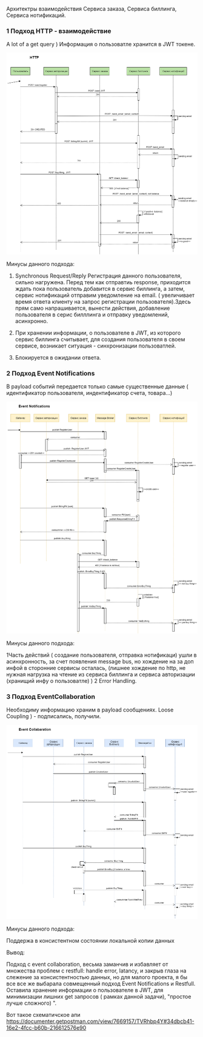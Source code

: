 Архитектры взаимодействия Сервиса заказа, Сервиса биллинга, Сервиса нотификаций.


###  1 Подход HTTP  - взаимодействие

A lot of a get query )
Информация  о  пользоватле  хранится в JWT токене.

![http взаимодействие](event_http.png)

Минусы данного  подхода:

1. Synchronous Request/Reply
Регистрация   данного  пользователя,  сильно  нагружена. Перед  тем как отправтиь  response,  приходится  ждать пока  пользователь добавится в  сервис  биллинга, а затем, сервис нотификаций  отправим  уведомление на email. ( увеличивает  время  ответа  клиенту на  запрос регистрации пользователя).Здесь прям  само  напрашивается, вынести  действия, добавление пользователя в  серис билллинга и отправку  уведомлений, асинхронно.

2. При  хранении  информации,   о пользователе в JWT,  из  которого сервис биллинга  считывает, для  создания  пользователя   в своем  сервисе,  возникает  ситуация -  синхронизации пользоватлей.

3. Блокируется в ожидании ответа.

### 2 Подход Event Notifications

В payload событий передается только самые существенные данные (  идентификатор  пользователя,   индентификатор счета, товара...) 

![event notification](event_notification.png)

Минусы  данного  подхода:

1Часть  действий ( создание пользователя,  отправка  нотификаци) ушли в асинхронность, за счет   появления  message bus, но   хождение на  за доп инфой   в сторонние  сервисы 
осталась, (лишнее   хождение по  http, не нужная  нагрузка  на  чтение  из сервиса  биллинга и    сервиса  авторизации (хранищий  инфу о пользоватле) )
2 Error Handling.

### 3 Подход EventCollaboration

Необходиму   информацию  храним в payload сообщениях. Loose Coupling ) - подписались, получили.

![event_collaboration](event_collaboration.png)

Минусы данного подхода:

Поддержа в консистентном состоянии локальной копии данных

Вывод:

Подход  с event collaboration, весьма заманчив  и избавляет от  множества проблем c restfull: handle error, latancy, и  закрыв  глаза  на слежение  за   консистентностью данных, но  для   малого  проекта, я бы  все  все же выбарала
совмещенный  подход Event Notifications и Restfull. Оставила  хранение  информации о пользователе в JWT,   для  минимизации лишних  get запросов (  рамках данной задачи), 
"простое лучше сложного) ". 

Вот такое  схематичское апи https://documenter.getpostman.com/view/7669157/TVRhbp4Y#34dbcb41-16e2-4fcc-b60b-216612576e90

